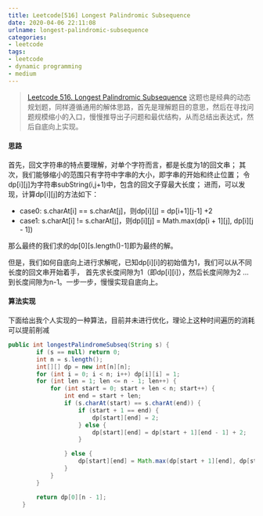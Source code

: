 ```yaml
---
title: Leetcode[516] Longest Palindromic Subsequence
date: 2020-04-06 22:11:08
urlname: longest-palindromic-subsequence
categories:
- leetcode
tags:
- leetcode
- dynamic programming
- medium
---
```

>[Leetcode 516. Longest Palindromic Subsequence](https://leetcode.com/problems/longest-palindromic-subsequence/)
这题也是经典的动态规划题，同样遵循通用的解体思路，首先是理解题目的意思，然后在寻找问题规模缩小的入口，慢慢推导出子问题和最优结构，从而总结出表达式，然后自底向上实现。

<!--more -->

#### 思路
首先，回文字符串的特点要理解，对单个字符而言，都是长度为1的回文串；
其次，我们能够缩小的范围只有字符中字串的大小，即字串的开始和终止位置；
令dp[i][j]为字符串subString(i,j+1)中，包含的回文子穿最大长度；
进而，可以发现，计算dp[i][j]的方法如下：
- case0: s.charAt[i] == s.charAt[j]，则dp[i][j] = dp[i+1][j-1] +2
- case1: s.charAt[i] != s.charAt[j]，则dp[i][j] = Math.max(dp[i + 1][j], dp[i][j - 1])

那么最终的我们求的dp[0][s.length()-1]即为最终的解。

但是，我们如何自底向上进行求解呢，已知dp[i][i]的初始值为1，我们可以从不同长度的回文串开始着手，
首先求长度间隙为1（即dp[i][i]），然后长度间隙为2 ... 到长度间隙为n-1。一步一步，慢慢实现自底向上。

#### 算法实现
下面给出我个人实现的一种算法，目前并未进行优化，理论上这种时间遍历的消耗可以提前削减
```java
public int longestPalindromeSubseq(String s) {
        if (s == null) return 0;
        int n = s.length();
        int[][] dp = new int[n][n];
        for (int i = 0; i < n; i++) dp[i][i] = 1;
        for (int len = 1; len <= n - 1; len++) {
            for (int start = 0; start + len < n; start++) {
                int end = start + len;
                if (s.charAt(start) == s.charAt(end)) {
                    if (start + 1 == end) {
                        dp[start][end] = 2;
                    } else {
                        dp[start][end] = dp[start + 1][end - 1] + 2;
                    }

                } else {
                    dp[start][end] = Math.max(dp[start + 1][end], dp[start][end - 1]);
                }
            }
        }

        return dp[0][n - 1];
    }
```
